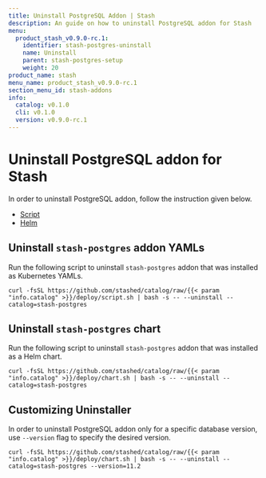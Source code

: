 ```yaml
---
title: Uninstall PostgreSQL Addon | Stash
description: An guide on how to uninstall PostgreSQL addon for Stash
menu:
  product_stash_v0.9.0-rc.1:
    identifier: stash-postgres-uninstall
    name: Uninstall
    parent: stash-postgres-setup
    weight: 20
product_name: stash
menu_name: product_stash_v0.9.0-rc.1
section_menu_id: stash-addons
info:
  catalog: v0.1.0
  cli: v0.1.0
  version: v0.9.0-rc.1
---
```


# Uninstall PostgreSQL addon for Stash

In order to uninstall PostgreSQL addon, follow the instruction given below.

<ul class="nav nav-tabs" id="installerTab" role="tablist">
  <li class="nav-item">
    <a class="nav-link active" id="script-tab" data-toggle="tab" href="#script" role="tab" aria-controls="script" aria-selected="true">Script</a>
  </li>
  <li class="nav-item">
    <a class="nav-link" id="helm-tab" data-toggle="tab" href="#helm" role="tab" aria-controls="helm" aria-selected="false">Helm</a>
  </li>
</ul>
<div class="tab-content" id="installerTabContent">
  <div class="tab-pane fade show active" id="script" role="tabpanel" aria-labelledby="script-tab">

## Uninstall `stash-postgres` addon YAMLs

Run the following script to uninstall `stash-postgres` addon that was installed as Kubernetes YAMLs.

```console
curl -fsSL https://github.com/stashed/catalog/raw/{{< param "info.catalog" >}}/deploy/script.sh | bash -s -- --uninstall --catalog=stash-postgres
```

</div>
<div class="tab-pane fade" id="helm" role="tabpanel" aria-labelledby="helm-tab">

## Uninstall `stash-postgres` chart

Run the following script to uninstall `stash-postgres` addon that was installed as a Helm chart.

```console
curl -fsSL https://github.com/stashed/catalog/raw/{{< param "info.catalog" >}}/deploy/chart.sh | bash -s -- --uninstall --catalog=stash-postgres
```

</div>
</div>

## Customizing Uninstaller

In order to uninstall PostgreSQL addon only for a specific database version, use `--version` flag to specify the desired version.

```console
curl -fsSL https://github.com/stashed/catalog/raw/{{< param "info.catalog" >}}/deploy/chart.sh | bash -s -- --uninstall --catalog=stash-postgres --version=11.2
```
